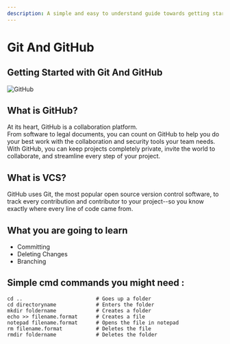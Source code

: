 ```yaml
---
description: A simple and easy to understand guide towards getting started with GitHub
---
```


# Git And GitHub

## Getting Started with Git And GitHub

![GitHub](https://i.ibb.co/cXW10PW/Logo.jpg)

## What is GitHub?

At its heart, GitHub is a collaboration platform.  
 From software to legal documents, you can count on GitHub to help you do your best work with the collaboration and security tools your team needs. With GitHub, you can keep projects completely private, invite the world to collaborate, and streamline every step of your project.

## What is VCS?

GitHub uses Git, the most popular open source version control software, to track every contribution and contributor to your project--so you know exactly where every line of code came from.

## What you are going to learn

* Committing 
* Deleting Changes
* Branching

## Simple cmd commands you might need :

```text
cd ..                        # Goes up a folder
cd directoryname             # Enters the folder
mkdir foldername             # Creates a folder
echo >> filename.format      # Creates a file
notepad filename.format      # Opens the file in notepad
rm filename.format           # Deletes the file
rmdir foldername             # Deletes the folder
```

